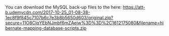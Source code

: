 You can download the MySQL back-up files to the here: https://att-b.udemycdn.com/2017-10-25_01-08-38-1ec8f9f845c7107b6c7e3b8b5650d603/original.zip?secure=11O8CIqYEbNJmbf6mZAejw%3D%3D%2C1612175080&filename=hibernate-mapping-database-scripts.zip
